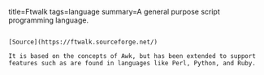title=Ftwalk
tags=language
summary=A general purpose script programming language. 
~~~~~~

[Source](https://ftwalk.sourceforge.net/)

It is based on the concepts of Awk, but has been extended to support features such as are found in languages like Perl, Python, and Ruby.
